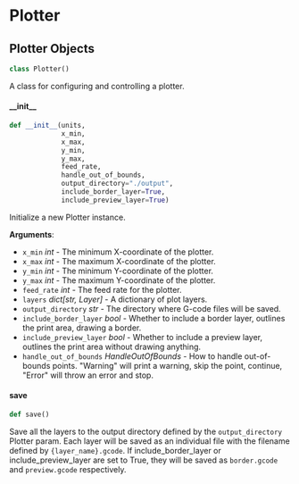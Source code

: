 <a id="Plotter"></a>

# Plotter

<a id="Plotter.Plotter"></a>

## Plotter Objects

```python
class Plotter()
```

A class for configuring and controlling a plotter.

<a id="Plotter.Plotter.__init__"></a>

#### \_\_init\_\_

```python
def __init__(units,
             x_min,
             x_max,
             y_min,
             y_max,
             feed_rate,
             handle_out_of_bounds,
             output_directory="./output",
             include_border_layer=True,
             include_preview_layer=True)
```

Initialize a new Plotter instance.

**Arguments**:

- `x_min` _int_ - The minimum X-coordinate of the plotter.
- `x_max` _int_ - The maximum X-coordinate of the plotter.
- `y_min` _int_ - The minimum Y-coordinate of the plotter.
- `y_max` _int_ - The maximum Y-coordinate of the plotter.
- `feed_rate` _int_ - The feed rate for the plotter.
- `layers` _dict[str, Layer]_ - A dictionary of plot layers.
- `output_directory` _str_ - The directory where G-code files will be saved.
- `include_border_layer` _bool_ - Whether to include a border layer, outlines the print area, drawing a border.
- `include_preview_layer` _bool_ - Whether to include a preview layer, outlines the print area without drawing anything.
- `handle_out_of_bounds` _HandleOutOfBounds_ - How to handle out-of-bounds points. "Warning" will print a warning, skip the point, continue, "Error" will throw an error and stop.

<a id="Plotter.Plotter.save"></a>

#### save

```python
def save()
```

Save all the layers to the output directory defined by the `output_directory` Plotter param. Each layer will be saved as an individual file with the filename defined by `{layer_name}.gcode`.
If include_border_layer or include_preview_layer are set to True, they will be saved as `border.gcode` and `preview.gcode` respectively.

